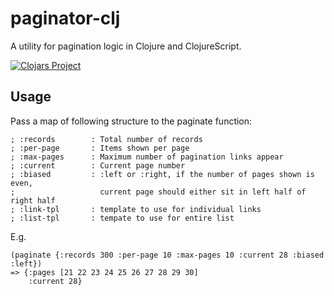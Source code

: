 # paginator-clj
A utility for pagination logic in Clojure and ClojureScript.

[![Clojars Project](https://img.shields.io/clojars/v/paginator-clj.svg)](https://clojars.org/paginator-clj)

Usage
-----
Pass a map of following structure to the paginate function:
```
; :records        : Total number of records
; :per-page       : Items shown per page
; :max-pages      : Maximum number of pagination links appear
; :current        : Current page number
; :biased         : :left or :right, if the number of pages shown is even, 
;                   current page should either sit in left half of right half
; :link-tpl       : template to use for individual links
; :list-tpl       : tempate to use for entire list
```
E.g.
```
(paginate {:records 300 :per-page 10 :max-pages 10 :current 28 :biased :left})
=> {:pages [21 22 23 24 25 26 27 28 29 30] 
    :current 28}
```
